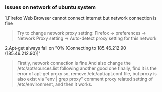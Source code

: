 ### Issues on network of ubuntu system

1.Firefox Web Browser cannot connect internet but network connection is fine

> Try to change network proxy setting:
> Firefox -> preferences -> Network Proxy setting -> 
> Auto-detect proxy setting for this network

2.Apt-get always fail on "0% [Connecting to 185.46.212.90 (185.46.212.90)]"

> Firstly, network connection is fine
> And also change the /etc/apt/sources.list following another good one
> finally, find it is the error of apt-get proxy
> so, remove /etc/apt/apt.conf file, but proxy is also exist via "env | grep proxy"
> comment proxy related setting of /etc/environment, and then it works.
